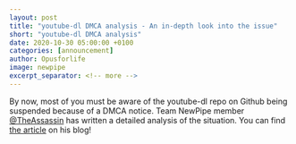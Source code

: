 ```yaml
---
layout: post
title: "youtube-dl DMCA analysis - An in-depth look into the issue"
short: "youtube-dl DMCA analysis"
date: 2020-10-30 05:00:00 +0100
categories: [announcement]
author: Opusforlife
image: newpipe
excerpt_separator: <!-- more -->
---
```


By now, most of you must be aware of the youtube-dl repo on Github being suspended because of a DMCA notice. Team NewPipe member [@TheAssassin](https://github.com/TheAssassin) has written a detailed analysis of the situation. You can find [the article](https://assassinate-you.net/posts/2020/10/youtube-dl-takedown/) on his blog!
